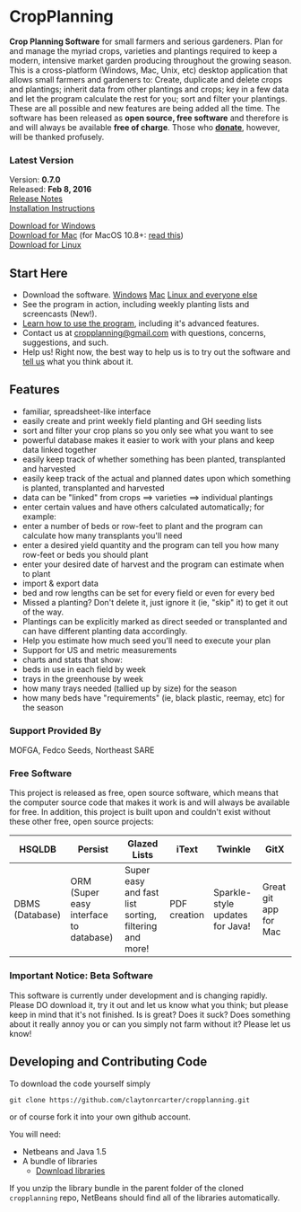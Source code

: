 # CropPlanning

**Crop Planning Software** for small farmers and serious gardeners.
Plan for and manage the myriad crops, varieties and plantings required to keep a modern, intensive market garden producing throughout the growing season. This is a cross-platform (Windows, Mac, Unix, etc) desktop application that allows small farmers and gardeners to: Create, duplicate and delete crops and plantings; inherit data from other plantings and crops; key in a few data and let the program calculate the rest for you; sort and filter your plantings. These are all possible and new features are being added all the time. The software has been released as **open source, free software** and therefore is and will always be available **free of charge**. Those who [**donate**](Donate), however, will be thanked profusely.

### Latest Version
Version: **0.7.0** <br>
Released: **Feb 8, 2016** <br>
[Release Notes](https://github.com/claytonrcarter/cropplanning/wiki/ReleaseNotes070) <br>
[Installation Instructions](https://github.com/claytonrcarter/cropplanning/wiki/SetupAndInstallation) <br>

[Download for Windows](https://github.com/claytonrcarter/cropplanning/releases/download/v0.7.0/CropPlanning-0.7.0-Win.zip)  <br>
[Download for Mac](https://github.com/claytonrcarter/cropplanning/releases/download/v0.7.0/CropPlanning-0.7.0-Mac.zip)
(for MacOS 10.8+: [read this](https://github.com/claytonrcarter/cropplanning/wiki/MacGatekeeper))  <br>
[Download for Linux](https://github.com/claytonrcarter/cropplanning/releases/download/v0.7.0/CropPlanning-0.7.0.zip)

## Start Here

* Download the software. [Windows](https://github.com/claytonrcarter/cropplanning/releases/download/v0.7.0/CropPlanning-0.7.0-Win.zip) [Mac](https://github.com/claytonrcarter/cropplanning/releases/download/v0.7.0/CropPlanning-0.7.0-Mac.zip) [Linux and everyone else](https://github.com/claytonrcarter/cropplanning/releases/download/v0.7.0/CropPlanning-0.7.0.zip)
* See the program in action, including weekly planting lists and screencasts (New!).
* [Learn how to use the program](https://github.com/claytonrcarter/cropplanning/wiki/ExamplesAndScreenShots), including it's advanced features.
* Contact us at [cropplanning@gmail.com](mailto:cropplanning@gmail.com) with questions, concerns, suggestions, and such.
* Help us! Right now, the best way to help us is to try out the software and [tell us](mailto:cropplanning@gmail.com) what you think about it.

## Features

* familiar, spreadsheet-like interface
* easily create and print weekly field planting and GH seeding lists
* sort and filter your crop plans so you only see what you want to see
* powerful database makes it easier to work with your plans and keep data linked together
* easily keep track of whether something has been planted, transplanted and harvested
* easily keep track of the actual and planned dates upon which something is planted, transplanted and harvested
* data can be "linked" from crops ==> varieties ==> individual plantings
* enter certain values and have others calculated automatically; for example:
 * enter a number of beds or row-feet to plant and the program can calculate how many transplants you'll need
 * enter a desired yield quantity and the program can tell you how many row-feet or beds you should plant
 * enter your desired date of harvest and the program can estimate when to plant
* import & export data
* bed and row lengths can be set for every field or even for every bed
* Missed a planting? Don't delete it, just ignore it (ie, "skip" it) to get it out of the way.
* Plantings can be explicitly marked as direct seeded or transplanted and can have different planting data accordingly.
* Help you estimate how much seed you'll need to execute your plan
* Support for US and metric measurements
* charts and stats that show:
 * beds in use in each field by week
 * trays in the greenhouse by week
 * how many trays needed (tallied up by size) for the season
 * how many beds have "requirements" (ie, black plastic, reemay, etc) for the season

### Support Provided By

MOFGA, Fedco Seeds, Northeast SARE

### Free Software

This project is released as free, open source software, which means that the computer source code that makes it work is and will always be available for free. In addition, this project is built upon and couldn't exist without these other free, open source projects:

| HSQLDB | Persist | Glazed Lists | iText | Twinkle | GitX |
| ------ | ------- | ------------ | ----- | ------- | ---- |
| DBMS (Database) | ORM (Super easy interface to database) | Super easy and fast list sorting, filtering and more! | PDF creation | Sparkle-style updates for Java! | Great git app for Mac |

### Important Notice: Beta Software

This software is currently under development and is changing rapidly. Please DO download it, try it out and let us know what you think; but please keep in mind that it's not finished. Is is great? Does it suck? Does something about it really annoy you or can you simply not farm without it? Please let us know!

## Developing and Contributing Code

To download the code yourself simply

    git clone https://github.com/claytonrcarter/cropplanning.git

or of course fork it into your own github account.

You will need:

*  Netbeans and Java 1.5
*  A bundle of libraries
    * [Download libraries](http://sourceforge.net/projects/cropplanning/files/Developer%20Files/devel-libs.zip/download)

If you unzip the library bundle in the parent folder of the cloned `cropplanning` repo, NetBeans should find all of the libraries automatically.
